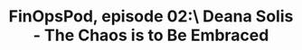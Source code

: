 ---
title: FinOpsPod, episode 02:\ Deana Solis - The Chaos is to Be Embraced
description: Ben de Mora may be the newest staff member at the FinOps Foundation, but he is absolutely not new to the Foundation at all. Ben has been a FinOps Instructor for years and he shares his experiences teaching the FinOps Certified Practitioner course. The conversation goes in a number of different directions - architecture, sustainability, estimated cloud costs and banjo. As Ben reminds us, the chaos is to be embraced.
date-added: Apr 2022
type: Podcast
source: FinOps Foundation
label: 
cloud-provider: 
  - Multi-Cloud
framework-capabilities:
  - FinOps Education & Enablement
  - Establishing FinOps Culture
link: https://open.spotify.com/episode/7LEiK9iOmw8rHrcBQtywoi
permalink: /resources/not-here/
listing: true
---